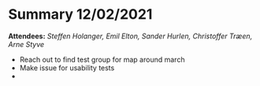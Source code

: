 # Summary 12/02/2021

**Attendees:** *Steffen Holanger, Emil Elton, Sander Hurlen, Christoffer Træen, Arne Styve*

- Reach out to find test group for map around march
- Make issue for usability tests
- 

